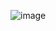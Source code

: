 ![image](https://github.com/yanlerox/SBD_Auto-Dosing/assets/54345795/f2f5efe4-8932-471f-8649-e440bb94c5b9)
